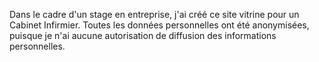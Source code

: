 Dans le cadre d'un stage en entreprise, j'ai créé ce site vitrine pour un Cabinet Infirmier. Toutes les données personnelles ont été anonymisées, puisque je n'ai aucune autorisation de diffusion des informations personnelles.
